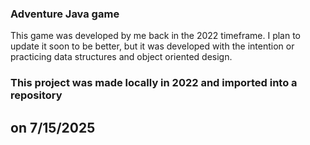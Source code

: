 ### Adventure Java game
This game was developed by me back in the 2022 timeframe.
I plan to update it soon to be better, but it was developed with 
the intention or practicing data structures and object oriented design.

### This project was made locally  in 2022 and imported into a repository
## on 7/15/2025
